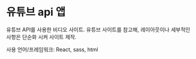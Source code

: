 # 유튜브 api 앱

유튜브 API를 사용한 비디오 사이트.
유튜브 사이트를 참고해, 레이아웃이나 세부적인 사항은 단순화 시켜 사이트 제작.

사용 언어/프레임워크: React, sass, html
